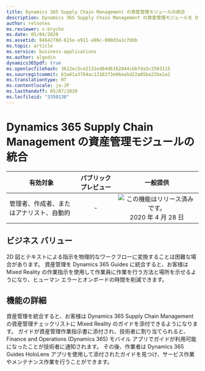```yaml
---
title: Dynamics 365 Supply Chain Management の資産管理モジュールの統合
description: Dynamics 365 Supply Chain Management の資産管理モジュールを Dynamics 365 Guides に統合すると、サービス作業者やメンテナンス作業者は日常のワークフローで Mixed Reality の作業指示を利用できるようになります。
author: relnotes
ms.reviewer: v-brycho
ms.date: 05/04/2020
ms.assetid: 8464278d-615e-e911-a96c-000d3a1c7bbb
ms.topic: article
ms.service: business-applications
ms.author: algodin
dynamics365pdf: true
ms.openlocfilehash: 3622ec5ce2131ed84d6162044cbbfda3c2503115
ms.sourcegitcommit: 63a61a3764ac12162f3e06ea5d22a05ba22be2a2
ms.translationtype: HT
ms.contentlocale: ja-JP
ms.lasthandoff: 05/07/2020
ms.locfileid: "3350130"
---
```

# <a name="integrate-the-asset-management-module-from-dynamics-365-supply-chain-management"></a>Dynamics 365 Supply Chain Management の資産管理モジュールの統合


| 有効対象    |  パブリック プレビュー | 一般提供 | 
| ---------- | :----------: |:----------: |
|管理者、作成者、またはアナリスト、自動的|-| ![この機能はリリース済みです。](/dynamics365-release-plan/media/green-checkmark.png "この機能はリリース済みです。") 2020 年 4 月 28 日|


## <a name="business-value"></a>ビジネス バリュー
<!-- bv start -->
2D 図とテキストによる指示を物理的なワークフローに変換することは困難な場合があります。 資産管理を Dynamics 365 Guides に統合すると、お客様は Mixed Reality の作業指示を使用して作業員に作業を行う方法と場所を示せるようになり、ヒューマン エラーとオンボードの時間を削減できます。
<!-- bv end -->



## <a name="feature-details"></a>機能の詳細
<!--feature detail start -->
資産管理を統合すると、お客様は Dynamics 365 Supply Chain Management の資産管理チェックリストに Mixed Reality のガイドを添付できるようになります。 ガイドが資産管理作業指示書に添付され、技術者に割り当てられると、Finance and Operations (Dynamics 365) モバイル アプリでガイドが利用可能になったことが技術者に通知されます。 その後、作業者は Dynamics 365 Guides HoloLens アプリを使用して添付されたガイドを見つけ、サービス作業やメンテナンス作業を行うことができます。
<!--feature detail end -->









